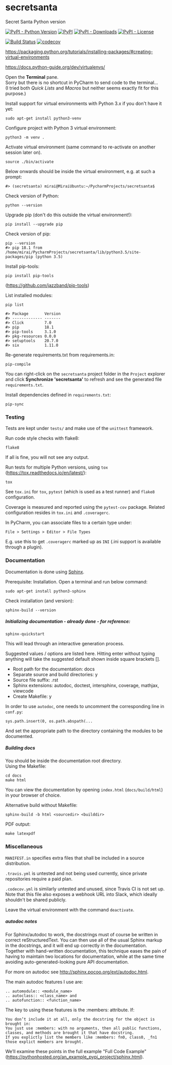 # secretsanta
Secret Santa Python version

[![PyPI - Python Version](https://img.shields.io/pypi/pyversions/secretsanta.svg)](https://pypi.python.org/pypi/secretsanta)
[![PyPI](https://img.shields.io/pypi/v/secretsanta.svg)](https://pypi.python.org/pypi/secretsanta)
[![PyPI - Downloads](https://img.shields.io/pypi/dm/secretsanta.svg)](https://pypistats.org/packages/secretsanta)
[![PyPI - License](https://img.shields.io/pypi/l/secretsanta.svg)](https://pypi.python.org/pypi/secretsanta)

[![Build Status](https://travis-ci.org/miraisolutions/secretsanta.svg?branch=master)](https://travis-ci.org/miraisolutions/secretsanta)
[![codecov](https://codecov.io/gh/miraisolutions/secretsanta/branch/master/graph/badge.svg)](https://codecov.io/gh/miraisolutions/secretsanta)

<https://packaging.python.org/tutorials/installing-packages/#creating-virtual-environments>

<https://docs.python-guide.org/dev/virtualenvs/>

Open the **Terminal** pane.  
Sorry but there is no shortcut in PyCharm to send code to the terminal...  
(I tried both *Quick Lists* and *Macros* but neither seems exactly fit for this purpose.)

Install support for virtual environments with Python 3.x if you don't have it yet:
```{bash, eval=FALSE}
sudo apt-get install python3-venv
```
Configure project with Python 3 virtual environment:
```{bash, eval=FALSE}
python3 -m venv .
```

Activate virtual environment (same command to re-activate on another session later on).
```{bash, eval=FALSE}
source ./bin/activate
```

Below onwards should be inside the virtual environment, e.g. at such a prompt:
```{bash, eval=FALSE}
#> (secretsanta) mirai@MiraiUbuntu:~/PycharmProjects/secretsanta$
```

Check version of Python:
```{bash, eval=FALSE}
python --version
```

Upgrade pip (don't do this outside the virtual environment!):
```{bash, eval=FALSE}
pip install --upgrade pip
```

Check version of pip:
```{bash, eval=FALSE}
pip --version
#> pip 18.1 from /home/mirai/PycharmProjects/secretsanta/lib/python3.5/site-packages/pip (python 3.5)
```

Install pip-tools:
```{bash, eval=FALSE}
pip install pip-tools
```
(<https://github.com/jazzband/pip-tools>)

List installed modules:
```{bash, eval=FALSE}
pip list
```
```
#> Package       Version
#> ------------- -------
#> Click         7.0    
#> pip           18.1   
#> pip-tools     3.1.0  
#> pkg-resources 0.0.0  
#> setuptools    20.7.0 
#> six           1.11.0 
```

Re-generate requirements.txt from requirements.in:
```{bash, eval=FALSE}
pip-compile
```
You can right-click on the `secretsanta` project folder in the `Project` explorer and click
**Synchronize 'secretsanta'** to refresh and see the generated file `requirements.txt`.

Install dependencies defined in `requirements.txt`:
```{bash, eval=FALSE}
pip-sync
```

### Testing
Tests are kept under `tests/` and make use of the `unittest` framework.

Run code style checks with flake8:
```{bash, eval=FALSE}
flake8
```
If all is fine, you will not see any output.

Run tests for multiple Python versions, using `tox` (<https://tox.readthedocs.io/en/latest/>):
```{bash, eval=FALSE}
tox
```
See `tox.ini` for `tox`, `pytest` (which is used as a test runner) and `flake8` configuration.

Coverage is measured and reported using the `pytest-cov` package.
Related configuration resides in `tox.ini` and `.coveragerc`.

In PyCharm, you can associate files to a certain type under:
```
File > Settings > Editor > File Types
```
E.g. use this to get `.coveragerc` marked up as `INI` (.ini support is available through a plugin).

### Documentation
Documentation is done using [Sphinx](http://www.sphinx-doc.org/en/master/usage/quickstart.html).

Prerequisite: Installation. Open a terminal and run below command:
```{bash, eval=FALSE}
sudo apt-get install python3-sphinx
```
Check installation (and version):
```{bash, eval=FALSE}
sphinx-build --version
```

##### Initializing documentation - already done - for reference:
```{bash, eval=FALSE}
sphinx-quickstart
```
This will lead through an interactive generation process.

Suggested values / options are listed here.
Hitting enter without typing anything will take the suggested default shown inside square brackets [].
* Root path for the documentation: docs
* Separate source and build directories: y
* Source file suffix: .rst
* Sphinx extensions: autodoc, doctest, intersphinx, coverage, mathjax, viewcode
* Create Makefile: y

In order to use `autodoc`, one needs to uncomment the corresponding line in `conf.py`:

```sys.path.insert(0, os.path.abspath(...```

And set the appropriate path to the directory containing the modules to be documented.

##### Building docs
You should be inside the documentation root directory.  
Using the Makefile:
```{bash, eval=FALSE}
cd docs
make html
```
You can view the documentation by opening `index.html` (`docs/build/html`) in your browser of choice.

Alternative build without Makefile:
```{bash, eval=FALSE}
sphinx-build -b html <sourcedir> <builddir>
```
PDF output:
```
make latexpdf
```

### Miscellaneous
`MANIFEST.in` specifies extra files that shall be included in a source distribution.

`.travis.yml` is untested and not being used currently, since private repositories require a paid plan.

`.codecov.yml` is similarly untested and unused, since Travis CI is not set up.  
Note that this file also exposes a webhook URL into Slack, which ideally shouldn't be shared publicly.

Leave the virtual environment with the command `deactivate`.

##### autodoc notes
For Sphinx/autodoc to work, the docstrings must of course be written in correct reStructuredText. You can then use all of the usual Sphinx markup in the docstrings, and it will end up correctly in the documentation. Together with hand-written documentation, this technique eases the pain of having to maintain two locations for documentation, while at the same time avoiding auto-generated-looking pure API documentation.

For more on autodoc see <http://sphinx.pocoo.org/ext/autodoc.html>.

The main autodoc features I use are:

    .. automodule:: <module_name>
    .. autoclass:: <class_name> and
    .. autofunction:: <function_name>

The key to using these features is the :members: attribute. If:

    You don’t include it at all, only the docstring for the object is brought in:
    You just use :members: with no arguments, then all public functions, classes, and methods are brought it that have docstring.
    If you explictly list the members like :members: fn0, class0, _fn1 those explict members are brought.

We’ll examine these points in the full example "Full Code Example" (<https://pythonhosted.org/an_example_pypi_project/sphinx.html>).
